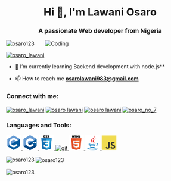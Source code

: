 <h1 align="center">Hi 👋, I'm Lawani Osaro</h1>
<h3 align="center">A passionate Web developer from Nigeria</h3>
<img align="right" alt="Coding" width="400" src="https://cdn.dribbble.com/users/1162077/screenshots/3848914/programmer.gif">

<p align="left"> <img src="https://komarev.com/ghpvc/?username=osaro123&label=Profile%20views&color=0e75b6&style=flat" alt="osaro123" /> </p>

<p align="left"> <a href="https://twitter.com/osaro_lawani" target="blank"><img src="https://img.shields.io/twitter/follow/osaro_lawani?logo=twitter&style=for-the-badge" alt="osaro_lawani" /></a> </p>

- 🌱 I’m currently learning Backend development with node.js**

- 📫 How to reach me **osarolawani983@gmail.com**

<h3 align="left">Connect with me:</h3>
<p align="left">
<a href="https://twitter.com/osaro_lawani" target="blank"><img align="center" src="https://raw.githubusercontent.com/rahuldkjain/github-profile-readme-generator/master/src/images/icons/Social/twitter.svg" alt="osaro_lawani" height="30" width="40" /></a>
<a href="https://linkedin.com/in/osaro lawani" target="blank"><img align="center" src="https://raw.githubusercontent.com/rahuldkjain/github-profile-readme-generator/master/src/images/icons/Social/linked-in-alt.svg" alt="osaro lawani" height="30" width="40" /></a>
<a href="https://fb.com/osaro lawani" target="blank"><img align="center" src="https://raw.githubusercontent.com/rahuldkjain/github-profile-readme-generator/master/src/images/icons/Social/facebook.svg" alt="osaro lawani" height="30" width="40" /></a>
<a href="https://instagram.com/osaro_no_7" target="blank"><img align="center" src="https://raw.githubusercontent.com/rahuldkjain/github-profile-readme-generator/master/src/images/icons/Social/instagram.svg" alt="osaro_no_7" height="30" width="40" /></a>
</p>

<h3 align="left">Languages and Tools:</h3>
<p align="left"> <a href="https://www.cprogramming.com/" target="_blank" rel="noreferrer"> <img src="https://raw.githubusercontent.com/devicons/devicon/master/icons/c/c-original.svg" alt="c" width="40" height="40"/> </a> <a href="https://www.w3schools.com/cpp/" target="_blank" rel="noreferrer"> <img src="https://raw.githubusercontent.com/devicons/devicon/master/icons/cplusplus/cplusplus-original.svg" alt="cplusplus" width="40" height="40"/> </a> <a href="https://www.w3schools.com/css/" target="_blank" rel="noreferrer"> <img src="https://raw.githubusercontent.com/devicons/devicon/master/icons/css3/css3-original-wordmark.svg" alt="css3" width="40" height="40"/> </a> <a href="https://git-scm.com/" target="_blank" rel="noreferrer"> <img src="https://www.vectorlogo.zone/logos/git-scm/git-scm-icon.svg" alt="git" width="40" height="40"/> </a> <a href="https://www.w3.org/html/" target="_blank" rel="noreferrer"> <img src="https://raw.githubusercontent.com/devicons/devicon/master/icons/html5/html5-original-wordmark.svg" alt="html5" width="40" height="40"/> </a> <a href="https://www.java.com" target="_blank" rel="noreferrer"> <img src="https://raw.githubusercontent.com/devicons/devicon/master/icons/java/java-original.svg" alt="java" width="40" height="40"/> </a> <a href="https://developer.mozilla.org/en-US/docs/Web/JavaScript" target="_blank" rel="noreferrer"> <img src="https://raw.githubusercontent.com/devicons/devicon/master/icons/javascript/javascript-original.svg" alt="javascript" width="40" height="40"/> </a> </p>

<p><img align="left" src="https://github-readme-stats.vercel.app/api/top-langs?username=osaro123&show_icons=true&locale=en&layout=compact" alt="osaro123" /></p>

<p>&nbsp;<img align="center" src="https://github-readme-stats.vercel.app/api?username=osaro123&show_icons=true&locale=en" alt="osaro123" /></p>

<p><img align="center" src="https://github-readme-streak-stats.herokuapp.com/?user=osaro123&" alt="osaro123" /></p>
